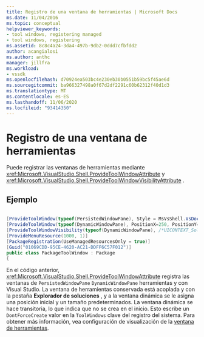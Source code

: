 ```yaml
---
title: Registro de una ventana de herramientas | Microsoft Docs
ms.date: 11/04/2016
ms.topic: conceptual
helpviewer_keywords:
- tool windows, registering managed
- tool windows, registering
ms.assetid: 8c8c4a24-3da4-497b-9db2-0ddd7cfbfdd2
author: acangialosi
ms.author: anthc
manager: jillfra
ms.workload:
- vssdk
ms.openlocfilehash: d70924ea503bc4e230eb30b0551b59bc5f45ae6d
ms.sourcegitcommit: ba966327498a0f67d2df2291c60b62312f40d1d3
ms.translationtype: MT
ms.contentlocale: es-ES
ms.lasthandoff: 11/06/2020
ms.locfileid: "93414350"
---
```

# <a name="register-a-tool-window"></a>Registro de una ventana de herramientas
Puede registrar las ventanas de herramientas mediante <xref:Microsoft.VisualStudio.Shell.ProvideToolWindowAttribute> y  <xref:Microsoft.VisualStudio.Shell.ProvideToolWindowVisibilityAttribute> .

## <a name="example"></a>Ejemplo

```csharp

[ProvideToolWindow(typeof(PersistedWindowPane), Style = MsVsShell.VsDockStyle.Tabbed, Window = "3ae79031-e1bc-11d0-8f78-00a0c9110057")]
[ProvideToolWindow(typeof(DynamicWindowPane), PositionX=250, PositionY=250, Width=160, Height=180, Transient=true)]
[ProvideToolWindowVisibility(typeof(DynamicWindowPane), /*UICONTEXT_SolutionExists*/"f1536ef8-92ec-443c-9ed7-fdadf150da82")]
[ProvideMenuResource(1000, 1)]
[PackageRegistration(UseManagedResourcesOnly = true)]
[Guid("01069CDD-95CE-4620-AC21-DDFF6C57F012")]
public class PackageToolWindow : Package
{
```

 En el código anterior, <xref:Microsoft.VisualStudio.Shell.ProvideToolWindowAttribute> registra las ventanas de `PersistedWindowPane` `DynamicWindowPane` herramientas y con Visual Studio. La ventana de herramientas conservada está acoplada y con la pestaña **Explorador de soluciones** , y a la ventana dinámica se le asigna una posición inicial y un tamaño predeterminados. La ventana dinámica se hace transitoria, lo que indica que no se crea en el inicio. Esto escribe un `DontForceCreate` valor en la `ToolWindows` clave del registro del sistema. Para obtener más información, vea configuración de visualización de la [ventana de herramientas](/previous-versions/visualstudio/visual-studio-2015/extensibility/tool-window-display-configuration?preserve-view=true&view=vs-2015).